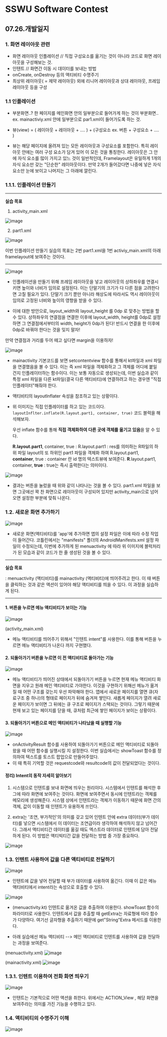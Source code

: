 # SSWU Software Contest
## 07.26.개발일지

### 1. 화면 레이아웃 관련 
- 화면 레이아웃 인플레이션 // 직접 구성요소를 옮기는 것이 아니라 코드로 화면 레이아웃을 구성해보는 것. 
- 인텐트 // 화면간 이동 시 데이터를 보내는 방법 
- onCreate, onDestroy 등의 액티비티 수명주기 
- 최상위 레이아웃( = 제약 레이아웃) 외에 리니어 레이아웃과 상대 레이아웃, 프레임 레이아웃 등을 구성 

### 1.1 인플레이션 

- 부분화면..? 한 페이지를 메인화면 안의 일부분으로 들어가게 하는 것이 부분화면.. 
  ex. mainactiviy.xml 안에 일부분으로 par1.xml이 들어가도록 하는 것. 
  
- 뷰(view) = ( 레이아웃 + 레이아웃 + .... ) + (구성요소 ex. 버튼 + 구성요소 + .... ) 
  
- 뷰는 해당 페이지에 올려져 있는 모든 레이아웃과 구성요소를 포함한다. 특히 레이아웃 안에는 여러 구성 요소가 담겨 있어 이 모든 것을 통칭한다. 레이아웃은 그 안에 자식 요소를 많이 가지고 있느 것이 일반적인데, Framelayout은 유일하게 1개의 자식 요소만 갖는 "단순한" 레이아웃이다. 만약 2개가 들어갔다면 나중에 넣은 자식 요소만 눈에 보이고 나머지는 그 아래에 깔린다. 

### 1.1.1. 인플레이션 만들기 

---

**실습 목표** 

1. activity_main.xml

![image](https://user-images.githubusercontent.com/65717358/126971788-fc953356-4352-4ff0-be59-a3da31c0a321.png)

2. part1.xml

![image](https://user-images.githubusercontent.com/65717358/126971900-6cd1807d-f225-41b4-9a78-58b5745a6a1c.png)

이번 인플레이션 만들기 실습의 목표는 2번 part1.xml을 1번 activiy_main.xml의 아래 framelayout에 보여주는 것이다. 

--- 

![image](https://user-images.githubusercontent.com/65717358/126969861-6f79a3aa-b9cc-481f-84ec-0c82da1cb25d.png)

- 인플레이션을 만들기 위해 프레임 레이아웃을 넣고 레이아웃의 상하좌우를 연결시키면 높이와 너비가 임의로 설정된다. 이는 단말기의 크기가 다 다른 점을 고려한다면 고칠 필요가 있다. 단말기 크기 뿐만 아니라 해상도에 따라서도 역시 레이아웃이 임의로 고정된 너비와 높이의 영향을 받을 수 있다. 

- 이에 대한 방안으로, layout_width와 layout_height 를 0dp 로 맞추는 방법을 할 수 있다. 상하좌우의 연결점을 연결한 이후에 layout_width, height를 0dp로 설정하면 그 연결점에서부터의 width, height가 0dp가 된다! 반드시 연결을 한 이후에 0dp로 바꿔야 한다는 것을 잊지 말자!

만약 연결점과 거리를 두어 떼고 싶다면 margin을 이용하자!


![image](https://user-images.githubusercontent.com/65717358/126981130-30865d21-16ce-4c50-bd0a-fb1a39032560.png)

- mainactivity 기본코드를 보면 setcontentview 함수를 통해서 kt파일과 xml 파일을 연결했음을 볼 수 있다. 이는 즉 xml 파일을 객체화하고 그 객체를 어디에 붙일 건지 인플레이터하는 함수이다. 이는 보통 자동으로 생성되는데, 이번 실습과 같이 특정 xml 파일을 다른 kt파일(결국 다른 액티비티)에 연결하려고 하는 경우엔 "직접 인플레이터"해줘야 한다. 

- 액티비티의 layoutInflater 속성을 참조하고 있는 상황이다. 

- 위 이미지는 직접 인플레이터를 하고 있는 코드이다. ```layoutInflter.inflate(R.layout.part1, container, true)``` 코드 블럭을 해석해보자. 
  
  우선 inflate 함수를 통해 **직접 객체화하여 다른 곳에 객체를 옮기고 있음**을 알 수 있다. 
  
  **R.layout.part1**, container, true : R.layout.part1 : res를 의미하는 R파일의 하위 파일 layout의 또 하위인 part1 파일을 객체화 하여
  R.layout.part1, **container**, true : container 란 id 명의 텍스트뷰에 보여준다. 
  **R**.layout.part1, container, **true** : true는 즉시 출력한다는 의미이다. 
  

![image](https://user-images.githubusercontent.com/65717358/126983527-7db9ce9f-faf2-4f76-93c8-db3c1792475e.png)

- 결과는 버튼을 눌렀을 때 위와 같이 나타나는 것을 볼 수 있다. part1.xml 파일을 보면 그곳에선 꽉 찬 화면으로 레이아웃이 구성되어 있지만 activity_main으로 넘어오면 설정한 부분에 맞춰 나온다. 

### 1.2. 새로운 화면 추가하기 

![image](https://user-images.githubusercontent.com/65717358/126985293-39ace42e-47ef-4746-8624-3c63ac5c8ad5.png)

- 새로운 화면(액티비티)를 'app'에 추가하면 앱의 설정 파일은 이에 따라 수정 작업이 들어간다. 코틀린에서는 "manifests" 폴더의 AndroidManifests.xml 설정 파일이 수정되는데, 이번에 추가하게 된 menuactivity 에 따라 위 이미지에 블럭처리가 된 모습과 같이 코드가 한 줄 생성된 것을 볼 수 있다. 

--- 

**실습 목표** 

: menuactivity (액티비티)를 mainactivity (액티비티)에 띄어주려고 한다. 이 때 버튼을 클릭하는 것과 같은 액션이 있어야 해당 액티비티를 띄을 수 있다. 이 과정을 실습하게 된다. 

--- 

#### 1. 버튼을 누르면 메뉴 액티비티가 보이는 기능 
![image](https://user-images.githubusercontent.com/65717358/126997708-d2bc7984-4162-4aaf-96d1-adecb6ea18b6.png)

(activity_main.xml)
- 메뉴 액티비티를 띄어주기 위해서 "인텐트 intent"를 사용한다. 이를 통해 버튼을 누르면 메뉴 액티비티가 나온다 까지 구현했다. 


#### 2. 되돌아가기 버튼을 누르면 이 전 액티비티로 돌아가는 기능 

![image](https://user-images.githubusercontent.com/65717358/126998313-3e36210e-e76d-4222-a785-cfe2feedb6d2.png)

- 메뉴 액티비티가 띄어진 상태에서 되돌아가기 버튼을 누르면 현재 메뉴 액티비티 화면을 지우고 원래 메인 액티비티로 가야한다. 이것을 구현하기 위해선 메뉴가 옮겨질 때 어떤 구조를 갖는지 우선 파악해야 한다. 앱에서 새로운 페이지를 열면 큐(자료구조 중 하나)의 형태로 페이지가 뒤에 숨겨져 쌓인다. 새롭게 페이지가 열려 새로운 페이지가 보이면 그 뒤에는 큐 구조로 페이지가 스택되는 것이다. 그렇기 때문에 현재 보고 있는 페이지를 닫을 때, 큐처럼 최근에 쌓인 페이지가 보이는 상황이다. 

#### 3. 되돌아가기 버튼으로 메인 액티비티가 나타났을 때 실행할 기능 

![image](https://user-images.githubusercontent.com/65717358/126999507-fed24a92-ac2c-4e91-b5b7-6da9c77e17d3.png)

- onActivityResult 함수를 사용하여 되돌아가기 버튼으로 메인 액티비티로 되돌아왔을 때 어떤 함수를 실행시킬 지 설정한다. 이번 실습에서는 showToast 함수를 정의하여 텍스트를 토스트 팝업으로 만들어주었다. 
- 이 때 특히 기억할 것은 requestcode와 resultcode의 값이 전달되었다는 것이다. 

#### 정리) Intent의 동작 자세히 알아보기 

1. 시스템으로 인텐트를 보내 화면에 띄우는 원리이다. 시스템에서 인텐트를 해석한 후 그에 따라 화면에 보여주는 것이다. 화면에 보여주면서 동시에 인텐트라는 객체를 메모리에 생성해준다. 시스템 상에서 인텐트라는 객체가 이동하기 때문에 화면 간의 객체, 값이 이동할 때 인텐트가 유용하게 쓰인다. 

2. extra는 '조연, 부가적인'의 의미를 갖고 있어 인텐트 안에 extra 데이터(부가 데이터)를 넣으면 시스템에서 이 데이터는 조연급이라 생각하여 해석하지 않고 넘어간다. 그래서 액티비티간 데이터를 옮길 때도 엑스트라 데이터로 인텐트에 담아 전달하게 된다. 이 방법은 액티빅티간 값을 전달하는 방법 중 가장 중요하다. 

![image](https://user-images.githubusercontent.com/65717358/127000707-d0ee47f4-2414-49f0-98f1-e008284323a0.png)


### 1.3. 인텐트 사용하여 값을 다른 액티비티로 전달하기

![image](https://user-images.githubusercontent.com/65717358/127001765-f3fd8419-fd4e-4ff8-8437-34cd590901b5.png)

- 인텐트에 값을 넣어 전달할 때 부가 데이터를 사용하여 옮긴다. 이때 이 값은 메뉴 액티비티에서 intent라는 속성으로 호출할 수 있다. 

![image](https://user-images.githubusercontent.com/65717358/127003629-0ad92f3f-daa6-4ea0-8a96-bb89b4af47e1.png)

- (menuactivity.kt) 인텐트로 옮겨온 값을 추출하여 이용한다. showToast 함수의 파라미터로 사용한다. 인텐트에서 값을 추출할 때 
  getExtra는 자료형에 따라 함수가 다양하다. 여기선 글자형을 추출하기 때문에 get"String"Extra 메서드를 이용한다. 

- 아래 실습에선 메뉴 액티비티 --> 메인 액티비티로 인텐트를 사용하여 값을 전달하는 과정을 보여준다. 

(menuactivity.xml)
![image](https://user-images.githubusercontent.com/65717358/127014552-5c0c0058-048a-4973-87eb-3d38b2592fe2.png)

(mainactivity.xml)
![image](https://user-images.githubusercontent.com/65717358/127014653-aabde241-3cb1-4e2e-afac-9543326e0d95.png)

### 1.3.1. 인텐트 이용하여 전화 화면 띄우기 

![image](https://user-images.githubusercontent.com/65717358/127015112-050a43a1-0bdc-40f9-b474-6d0bf891e698.png)

- 인텐트는 기본적으로 어떤 액션을 취한다. 위에서는 ACTION_View , 해당 화면을 보여주라는 의미를 가진 기능을 수행하고 있다. 

### 1.4. 액티비티의 수명주기 이해


![image](https://user-images.githubusercontent.com/65717358/127019802-3cf1d0e2-1d6a-4b94-abe8-536f135ea710.png)





